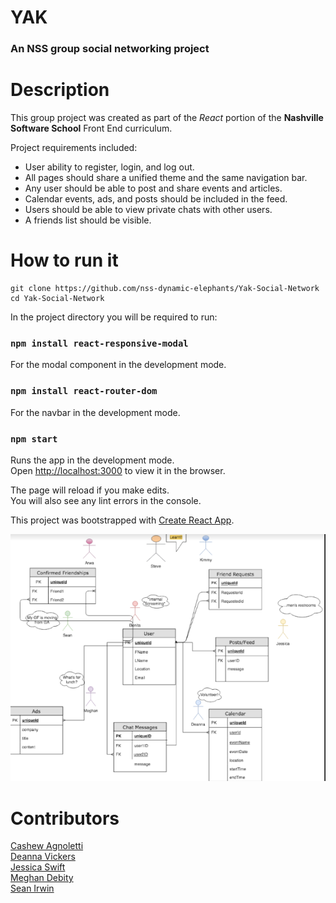 # YAK
### An NSS group social networking project

# Description
This group project was created as part of the *React* portion of the **Nashville Software School** Front End curriculum.

Project requirements included:  
* User ability to register, login, and log out.
* All pages should share a unified theme and the same navigation bar.
* Any user should be able to post and share events and articles.
* Calendar events, ads, and posts should be included in the feed. 
* Users should be able to view private chats with other users.
* A friends list should be visible.



# How to run it
```
git clone https://github.com/nss-dynamic-elephants/Yak-Social-Network
cd Yak-Social-Network
```
In the project directory you will be required to run:

### `npm install react-responsive-modal`
For the modal component in the development mode.<br>

### `npm install react-router-dom`
For the navbar in the development mode.<br>

### `npm start`
Runs the app in the development mode.<br>
Open [http://localhost:3000](http://localhost:3000) to view it in the browser.

The page will reload if you make edits.<br>
You will also see any lint errors in the console.

This project was bootstrapped with [Create React App](https://github.com/facebookincubator/create-react-app).

<!-- ### Final Result:
> Obviously not a fabulous blog look, but it fulfills the requirements. -->


![ERD Screenshot](https://raw.githubusercontent.com/nss-dynamic-elephants/Yak-Social-Network/master/Dynamic-Elephants-ERD.png)

# Contributors
[Cashew Agnoletti](https://github.com/CashewRose)  
[Deanna Vickers](https://github.com/Deanna2000)  
[Jessica Swift](https://github.com/jessnswift)  
[Meghan Debity](https://github.com/megraohoh)  
[Sean Irwin](https://github.com/sirwin4)